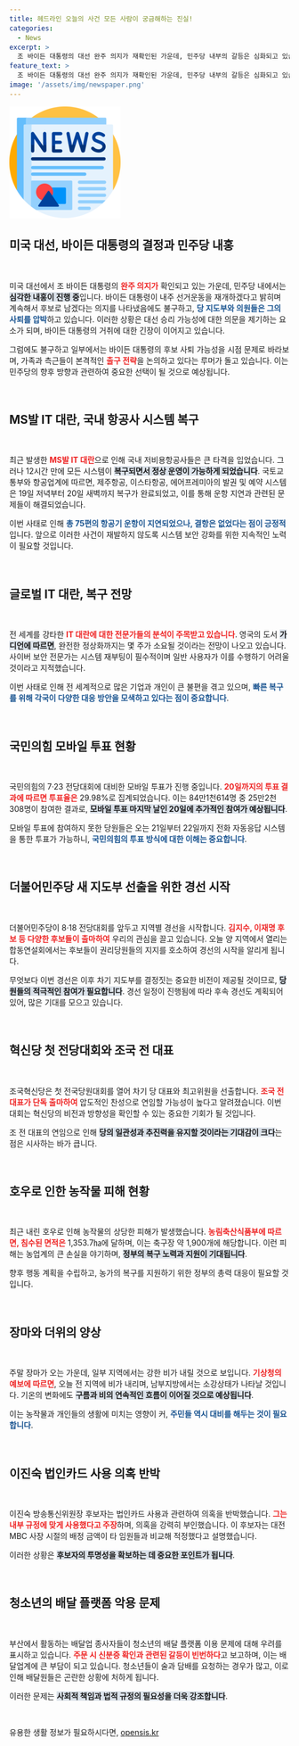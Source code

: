 ```yaml
---
title: 헤드라인 오늘의 사건 모든 사람이 궁금해하는 진실!
categories:
  - News
excerpt: >
  조 바이든 대통령의 대선 완주 의지가 재확인된 가운데, 민주당 내부의 갈등은 심화되고 있습니다. 후보 사퇴 압박이 커지며 가족들과 참모들 사이에서는 출구 전략 논의가 시작된 것으로 전해져, 그의 거취가 주목받고 있습니다.
feature_text: >
  조 바이든 대통령의 대선 완주 의지가 재확인된 가운데, 민주당 내부의 갈등은 심화되고 있습니다. 후보 사퇴 압박이 커지며 가족들과 참모들 사이에서는 출구 전략 논의가 시작된 것으로 전해져, 그의 거취가 주목받고 있습니다.
image: '/assets/img/newspaper.png'
---
```


<p><img src="/assets/img/newspaper.png" alt="kimp 속보" /></p>

<h2 data-ke-size="size26">미국 대선, 바이든 대통령의 결정과 민주당 내홍</h2>

<p data-ke-size="size16">&nbsp;</p>

<p>미국 대선에서 조 바이든 대통령의 <b><span style="color: #ee2323;">완주 의지가</span></b> 확인되고 있는 가운데, 민주당 내에서는 <b><span style="background-color: #21538527;">심각한 내홍이 진행 중</span></b>입니다. 바이든 대통령이 내주 선거운동을 재개하겠다고 밝히며 계속해서 후보로 남겠다는 의지를 나타냈음에도 불구하고, <b><span style="color: #1a5490;">당 지도부와 의원들은 그의 사퇴를 압박</span></b>하고 있습니다. 이러한 상황은 대선 승리 가능성에 대한 의문을 제기하는 요소가 되며, 바이든 대통령의 거취에 대한 긴장이 이어지고 있습니다. </p>

<p>그럼에도 불구하고 일부에서는 바이든 대통령의 후보 사퇴 가능성을 시점 문제로 바라보며, 가족과 측근들이 본격적인 <b><span style="color: #ee2323;">출구 전략</span></b>을 논의하고 있다는 루머가 돌고 있습니다. 이는 민주당의 향후 방향과 관련하여 중요한 선택이 될 것으로 예상됩니다.</p>

<p data-ke-size="size16">&nbsp;</p>

<h2 data-ke-size="size26">MS발 IT 대란, 국내 항공사 시스템 복구</h2>

<p data-ke-size="size16">&nbsp;</p>

<p>최근 발생한 <b><span style="color: #ee2323;">MS발 IT 대란</span></b>으로 인해 국내 저비용항공사들은 큰 타격을 입었습니다. 그러나 12시간 만에 모든 시스템이 <b><span style="background-color: #21538527;">복구되면서 정상 운영이 가능하게 되었습니다</span></b>. 국토교통부와 항공업계에 따르면, 제주항공, 이스타항공, 에어프레미아의 발권 및 예약 시스템은 19일 저녁부터 20일 새벽까지 복구가 완료되었고, 이를 통해 운항 지연과 관련된 문제들이 해결되었습니다. </p>

<p>이번 사태로 인해 <b><span style="color: #1a5490;">총 75편의 항공기 운항이 지연되었으나, 결항은 없었다는 점이 긍정적</span></b>입니다. 앞으로 이러한 사건이 재발하지 않도록 시스템 보안 강화를 위한 지속적인 노력이 필요할 것입니다.</p>

<p data-ke-size="size16">&nbsp;</p>

<h2 data-ke-size="size26">글로벌 IT 대란, 복구 전망</h2>

<p data-ke-size="size16">&nbsp;</p>

<p>전 세계를 강타한 <b><span style="color: #ee2323;">IT 대란에 대한 전문가들의 분석이 주목받고 있습니다</span></b>. 영국의 도서 <b><span style="background-color: #21538527;">가디언에 따르면</span></b>, 완전한 정상화까지는 몇 주가 소요될 것이라는 전망이 나오고 있습니다. 사이버 보안 전문가는 시스템 재부팅이 필수적이며 일반 사용자가 이를 수행하기 어려울 것이라고 지적했습니다. </p>

<p>이번 사태로 인해 전 세계적으로 많은 기업과 개인이 큰 불편을 겪고 있으며, <b><span style="color: #1a5490;">빠른 복구를 위해 각국이 다양한 대응 방안을 모색하고 있다는 점이 중요합니다</span></b>.</p>

<p data-ke-size="size16">&nbsp;</p>

<h2 data-ke-size="size26">국민의힘 모바일 투표 현황</h2>

<p data-ke-size="size16">&nbsp;</p>

<p>국민의힘의 7·23 전당대회에 대비한 모바일 투표가 진행 중입니다. <b><span style="color: #ee2323;">20일까지의 투표 결과에 따르면 투표율은</span></b> 29.98%로 집계되었습니다. 이는 84만1천614명 중 25만2천308명이 참여한 결과로, <b><span style="background-color: #21538527;">모바일 투표 마지막 날인 20일에 추가적인 참여가 예상됩니다</span></b>. </p>

<p>모바일 투표에 참여하지 못한 당원들은 오는 21일부터 22일까지 전화 자동응답 시스템을 통한 투표가 가능하니, <b><span style="color: #1a5490;">국민의힘의 투표 방식에 대한 이해는 중요합니다</span></b>.</p>

<p data-ke-size="size16">&nbsp;</p>

<h2 data-ke-size="size26">더불어민주당 새 지도부 선출을 위한 경선 시작</h2>

<p data-ke-size="size16">&nbsp;</p>

<p>더불어민주당이 8·18 전당대회를 앞두고 지역별 경선을 시작합니다. <b><span style="color: #ee2323;">김지수, 이재명 후보 등 다양한 후보들이 출마하여</span></b> 우리의 관심을 끌고 있습니다. 오늘 양 지역에서 열리는 합동연설회에서는 후보들이 권리당원들의 지지를 호소하여 경선의 시작을 알리게 됩니다. </p>

<p>무엇보다 이번 경선은 이후 차기 지도부를 결정짓는 중요한 비전이 제공될 것이므로, <b><span style="background-color: #21538527;">당원들의 적극적인 참여가 필요합니다</span></b>. 경선 일정이 진행됨에 따라 후속 경선도 계획되어 있어, 많은 기대를 모으고 있습니다.</p>

<p data-ke-size="size16">&nbsp;</p>

<h2 data-ke-size="size26">혁신당 첫 전당대회와 조국 전 대표</h2>

<p data-ke-size="size16">&nbsp;</p>

<p>조국혁신당은 첫 전국당원대회를 열어 차기 당 대표와 최고위원을 선출합니다. <b><span style="color: #ee2323;">조국 전 대표가 단독 출마하여</span></b> 압도적인 찬성으로 연임할 가능성이 높다고 알려졌습니다. 이번 대회는 혁신당의 비전과 방향성을 확인할 수 있는 중요한 기회가 될 것입니다. </p>

<p>조 전 대표의 연임으로 인해 <b><span style="background-color: #21538527;">당의 일관성과 추진력을 유지할 것이라는 기대감이 크다</span></b>는 점은 시사하는 바가 큽니다.</p>

<p data-ke-size="size16">&nbsp;</p>

<h2 data-ke-size="size26">호우로 인한 농작물 피해 현황</h2>

<p data-ke-size="size16">&nbsp;</p>

<p>최근 내린 호우로 인해 농작물의 상당한 피해가 발생했습니다. <b><span style="color: #ee2323;">농림축산식품부에 따르면, 침수된 면적은</span></b> 1,353.7㏊에 달하며, 이는 축구장 약 1,900개에 해당합니다. 이런 피해는 농업계의 큰 손실을 야기하며, <b><span style="background-color: #21538527;">정부의 복구 노력과 지원이 기대됩니다</span></b>. </p>

<p>향후 행동 계획을 수립하고, 농가의 복구를 지원하기 위한 정부의 총력 대응이 필요할 것입니다.</p>

<p data-ke-size="size16">&nbsp;</p>

<h2 data-ke-size="size26">장마와 더위의 양상</h2>

<p data-ke-size="size16">&nbsp;</p>

<p>주말 장마가 오는 가운데, 일부 지역에서는 강한 비가 내릴 것으로 보입니다. <b><span style="color: #ee2323;">기상청의 예보에 따르면</span></b>, 오늘 전 지역에 비가 내리며, 남부지방에서는 소강상태가 나타날 것입니다. 기온의 변화에도 <b><span style="background-color: #21538527;">구름과 비의 연속적인 흐름이 이어질 것으로 예상됩니다</span></b>. </p>

<p>이는 농작물과 개인들의 생활에 미치는 영향이 커, <b><span style="color: #1a5490;">주민들 역시 대비를 해두는 것이 필요합니다</span></b>.</p>

<p data-ke-size="size16">&nbsp;</p>

<h2 data-ke-size="size26">이진숙 법인카드 사용 의혹 반박</h2>

<p data-ke-size="size16">&nbsp;</p>

<p>이진숙 방송통신위원장 후보자는 법인카드 사용과 관련하여 의혹을 반박했습니다. <b><span style="color: #ee2323;">그는 내부 규정에 맞게 사용했다고 주장</span></b>하며, 의혹을 강력히 부인했습니다. 이 후보자는 대전MBC 사장 시절의 배정 금액이 타 임원들과 비교해 적정했다고 설명했습니다. </p>

<p>이러한 상황은 <b><span style="background-color: #21538527;">후보자의 투명성을 확보하는 데 중요한 포인트가 됩니다</span></b>.</p>

<p data-ke-size="size16">&nbsp;</p>

<h2 data-ke-size="size26">청소년의 배달 플랫폼 악용 문제</h2>

<p data-ke-size="size16">&nbsp;</p>

<p>부산에서 활동하는 배달업 종사자들이 청소년의 배달 플랫폼 이용 문제에 대해 우려를 표시하고 있습니다. <b><span style="color: #ee2323;">주문 시 신분증 확인과 관련된 갈등이 빈번하다</span></b>고 보고하며, 이는 배달업계에 큰 부담이 되고 있습니다. 청소년들이 술과 담배를 요청하는 경우가 많고, 이로 인해 배달원들은 곤란한 상황에 처하게 됩니다. </p>

<p>이러한 문제는 <b><span style="background-color: #21538527;">사회적 책임과 법적 규정의 필요성을 더욱 강조합니다</span></b>.</p>

<p data-ke-size="size16">&nbsp;</p>
유용한 생활 정보가 필요하시다면, <a href="https://opensis.kr" rel="dofollow">opensis.kr</a>


